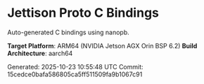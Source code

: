 # Jettison Proto C Bindings

Auto-generated C bindings using nanopb.

**Target Platform**: ARM64 (NVIDIA Jetson AGX Orin BSP 6.2)
**Build Architecture**: aarch64

Generated: 2025-10-23 10:55:48 UTC
Commit: 15cedce0bafa586805ca5ff511509fa9b1067c91
